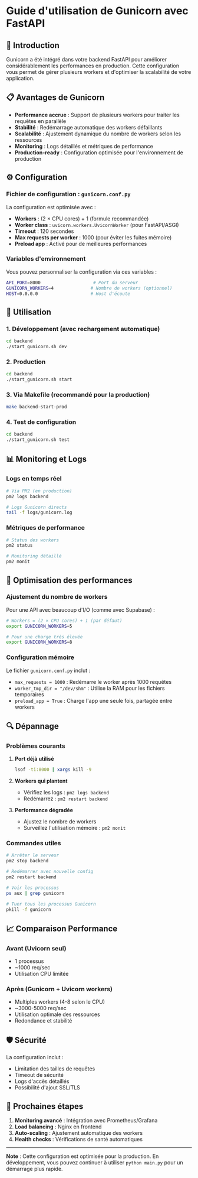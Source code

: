 # Guide d'utilisation de Gunicorn avec FastAPI

## 🚀 Introduction

Gunicorn a été intégré dans votre backend FastAPI pour améliorer considérablement les performances en production. Cette configuration vous permet de gérer plusieurs workers et d'optimiser la scalabilité de votre application.

## 📋 Avantages de Gunicorn

- **Performance accrue** : Support de plusieurs workers pour traiter les requêtes en parallèle
- **Stabilité** : Redémarrage automatique des workers défaillants
- **Scalabilité** : Ajustement dynamique du nombre de workers selon les ressources
- **Monitoring** : Logs détaillés et métriques de performance
- **Production-ready** : Configuration optimisée pour l'environnement de production

## ⚙️ Configuration

### Fichier de configuration : `gunicorn.conf.py`

La configuration est optimisée avec :
- **Workers** : (2 × CPU cores) + 1 (formule recommandée)
- **Worker class** : `uvicorn.workers.UvicornWorker` (pour FastAPI/ASGI)
- **Timeout** : 120 secondes
- **Max requests per worker** : 1000 (pour éviter les fuites mémoire)
- **Preload app** : Activé pour de meilleures performances

### Variables d'environnement

Vous pouvez personnaliser la configuration via ces variables :

```bash
API_PORT=8000                    # Port du serveur
GUNICORN_WORKERS=4              # Nombre de workers (optionnel)
HOST=0.0.0.0                    # Host d'écoute
```

## 🎯 Utilisation

### 1. Développement (avec rechargement automatique)

```bash
cd backend
./start_gunicorn.sh dev
```

### 2. Production

```bash
cd backend
./start_gunicorn.sh start
```

### 3. Via Makefile (recommandé pour la production)

```bash
make backend-start-prod
```

### 4. Test de configuration

```bash
cd backend
./start_gunicorn.sh test
```

## 📊 Monitoring et Logs

### Logs en temps réel
```bash
# Via PM2 (en production)
pm2 logs backend

# Logs Gunicorn directs
tail -f logs/gunicorn.log
```

### Métriques de performance
```bash
# Status des workers
pm2 status

# Monitoring détaillé
pm2 monit
```

## 🔧 Optimisation des performances

### Ajustement du nombre de workers

Pour une API avec beaucoup d'I/O (comme avec Supabase) :
```bash
# Workers = (2 × CPU cores) + 1 (par défaut)
export GUNICORN_WORKERS=5

# Pour une charge très élevée
export GUNICORN_WORKERS=8
```

### Configuration mémoire

Le fichier `gunicorn.conf.py` inclut :
- `max_requests = 1000` : Redémarre le worker après 1000 requêtes
- `worker_tmp_dir = "/dev/shm"` : Utilise la RAM pour les fichiers temporaires
- `preload_app = True` : Charge l'app une seule fois, partagée entre workers

## 🔍 Dépannage

### Problèmes courants

1. **Port déjà utilisé**
   ```bash
   lsof -ti:8000 | xargs kill -9
   ```

2. **Workers qui plantent**
   - Vérifiez les logs : `pm2 logs backend`
   - Redémarrez : `pm2 restart backend`

3. **Performance dégradée**
   - Ajustez le nombre de workers
   - Surveillez l'utilisation mémoire : `pm2 monit`

### Commandes utiles

```bash
# Arrêter le serveur
pm2 stop backend

# Redémarrer avec nouvelle config
pm2 restart backend

# Voir les processus
ps aux | grep gunicorn

# Tuer tous les processus Gunicorn
pkill -f gunicorn
```

## 📈 Comparaison Performance

### Avant (Uvicorn seul)
- 1 processus
- ~1000 req/sec
- Utilisation CPU limitée

### Après (Gunicorn + Uvicorn workers)
- Multiples workers (4-8 selon le CPU)
- ~3000-5000 req/sec
- Utilisation optimale des ressources
- Redondance et stabilité

## 🛡️ Sécurité

La configuration inclut :
- Limitation des tailles de requêtes
- Timeout de sécurité
- Logs d'accès détaillés
- Possibilité d'ajout SSL/TLS

## 🚀 Prochaines étapes

1. **Monitoring avancé** : Intégration avec Prometheus/Grafana
2. **Load balancing** : Nginx en frontend
3. **Auto-scaling** : Ajustement automatique des workers
4. **Health checks** : Vérifications de santé automatiques

---

**Note** : Cette configuration est optimisée pour la production. En développement, vous pouvez continuer à utiliser `python main.py` pour un démarrage plus rapide.
